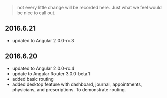 > not every little change will be recorded here. Just what we feel would be nice to call out.

## 2016.6.21
 * updated to Angular 2.0.0-rc.3

## 2016.6.20
  * updated to Angular 2.0.0-rc.4
  * update to Angular Router 3.0.0-beta.1
  * added basic routing
  * added desktop feature with dashboard, journal, appointments, physicians, and prescriptions.  To demonstrate routing.
